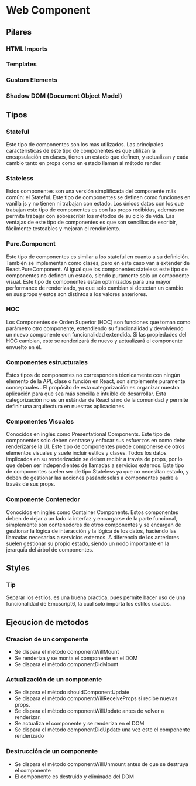 # Web Component
## Pilares
### HTML Imports
### Templates
### Custom Elements
### Shadow DOM (Document Object Model)

## Tipos
### Stateful
Este tipo de componentes son los mas utilizados. Las principales características de este tipo de componentes es que utilizan la encapsulación en clases, tienen un estado que definen, y actualizan y cada cambio tanto en props como en estado llaman al método render.
### Stateless
Estos componentes son una versión simplificada del componente más común: el Stateful. Este tipo de componentes se definen como funciones en vanilla js y no tienen ni trabajan con estado. Los únicos datos con los que trabajan este tipo de componentes es con las props recibidas, además no permite trabajar con sobrescribir los métodos de su ciclo de vida. Las ventajas de este tipo de componentes es que son sencillos de escribir, fácilmente testeables y mejoran el rendimiento.
### Pure.Component
Este tipo de componentes es similar a los stateful en cuanto a su definición. También se implementan como clases, pero en este caso van a extender de React.PureComponent. Al igual que los componentes stateless este tipo de componentes no definen un estado, siendo puramente solo un componente visual. Este tipo de componentes están optimizados para una mayor performance de renderizado, ya que solo cambian si detectan un cambio en sus props y estos son distintos a los valores anteriores.
### HOC
Los Componentes de Orden Superior (HOC) son funciones que toman como parámetro otro componente, extendiendo su funcionalidad y devolviendo un nuevo componente con funcionalidad extendida. Si las propiedades del HOC cambian, este se renderizará de nuevo y actualizará el componente envuelto en él.

### Componentes estructurales
Estos tipos de componentes no corresponden técnicamente con ningún elemento de la API, clase o función en React, son simplemente puramente conceptuales . El propósito de esta categorización es organizar nuestra aplicación para que sea más sencilla e intuible de desarrollar. Esta categorización no es un estándar de React si no de la comunidad y permite definir una arquitectura en nuestras aplicaciones.
### Componentes Visuales
Conocidos en inglés como Presentational Components. Este tipo de componentes solo deben centrase y enfocar sus esfuerzos en como debe renderizarse la UI. Este tipo de componentes puede componerse de otros elementos visuales y suele incluir estilos y clases. Todos los datos implicados en su renderización se deben recibir a través de props, por lo que deben ser independientes de llamadas a servicios externos. Este tipo de componentes suelen ser de tipo Stateless ya que no necesitan estado, y deben de gestionar las acciones pasándoselas a componentes padre a través de sus props.
### Componente Contenedor
Conocidos en inglés como Container Components. Estos componentes deben de dejar a un lado la interfaz y encargarse de la parte funcional, simplemente son contenedores de otros componentes y se encargan de gestionar la lógica de interacción y la lógica de los datos, haciendo las llamadas necesarias a servicios externos. A diferencia de los anteriores suelen gestionar su propio estado, siendo un nodo importante en la jerarquía del árbol de componentes.


## Styles
### Tip
Separar los estilos, es una buena practica, pues permite hacer uso de una funcionalidad de Emcscript6, la cual solo importa los estilos usados.

## Ejecucion de metodos
### Creacion de un componente
- Se dispara el método componentWillMount
- Se renderiza y se monta el componente en el DOM
- Se dispara el método componentDidMount
### Actualización de un componente
- Se dispara el método shouldComponentUpdate
- Se dispara el método componentWillReceiveProps si recibe nuevas props.
- Se dispara el método componentWillUpdate antes de volver a renderizar.
- Se actualiza el componente y se renderiza en el DOM
- Se dispara el método componentDidUpdate una vez este el componente renderizado
### Destrucción de un componente
- Se dispara el método componentWillUnmount antes de que se destruya el componente
- El componente es destruido y eliminado del DOM